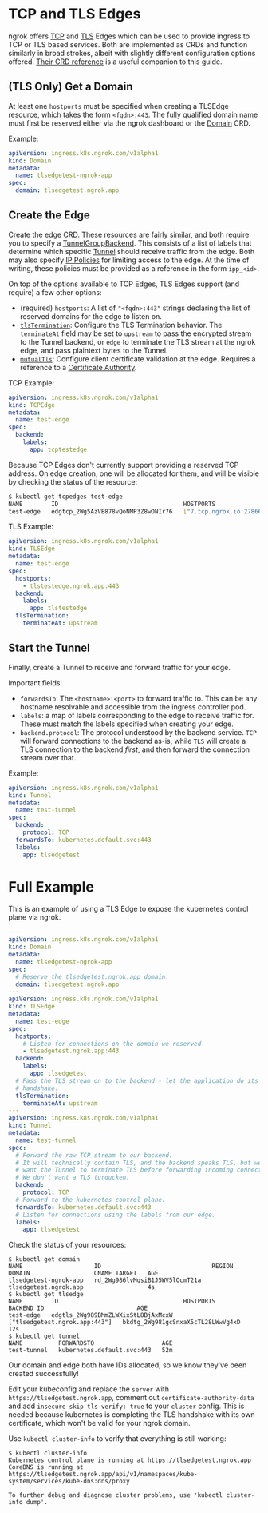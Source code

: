# TCP and TLS Edges

ngrok offers [TCP](https://ngrok.com/docs/tcp/) and
[TLS](https://ngrok.com/docs/tls/) Edges which can be used to
provide ingress to TCP or TLS based services. Both are implemented as CRDs and
function similarly in broad strokes, albeit with slightly different
configuration options offered. [Their CRD reference](/docs/k8s/user-guide/crds.md#tcp-edges) is a
useful companion to this guide.

## (TLS Only) Get a Domain

At least one `hostports` must be specified when creating a TLSEdge resource,
which takes the form `<fqdn>:443`. The fully qualified domain name must first be
reserved either via the ngrok dashboard or the [Domain](/docs/k8s/user-guide/crds.md#domains) CRD.

Example:

```yaml
apiVersion: ingress.k8s.ngrok.com/v1alpha1
kind: Domain
metadata:
  name: tlsedgetest-ngrok-app
spec:
  domain: tlsedgetest.ngrok.app
```

## Create the Edge

Create the edge CRD. These resources are fairly similar, and both require you to
specify a [TunnelGroupBackend](/docs/k8s/user-guide/crds.md#tunnelgroupbackend). This consists of a
list of labels that determine which specific [Tunnel](/docs/k8s/user-guide/crds.md#tunnels) should
receive traffic from the edge. Both may also specify [IP
Policies](https://ngrok.com/docs/tls/ip-restrictions/) for limiting access
to the edge. At the time of writing, these policies must be provided as a
reference in the form `ipp_<id>`.

On top of the options available to TCP Edges, TLS Edges support (and require) a few other options:

- (required) `hostports`: A list of `"<fqdn>:443"` strings declaring the list of
  reserved domains for the edge to listen on.
- [`tlsTermination`](https://ngrok.com/docs/api/resources/tls-edge-tls-termination-module/): Configure the TLS Termination behavior. The `terminateAt` field may be set to `upstream` to pass the encrypted stream to the Tunnel backend, or `edge` to terminate the TLS stream at the ngrok edge, and pass plaintext bytes to the Tunnel.
- [`mutualTls`](https://ngrok.com/docs/api/resources/tls-edge-mutual-tls-module/): Configure client certificate validation at the edge. Requires a reference to a [Certificate Authority](https://ngrok.com/docs/api/resources/certificate-authorities/).

TCP Example:

```yaml
apiVersion: ingress.k8s.ngrok.com/v1alpha1
kind: TCPEdge
metadata:
  name: test-edge
spec:
  backend:
    labels:
      app: tcptestedge
```

Because TCP Edges don't currently support providing a reserved TCP address. On edge creation, one will be allocated for them, and will be visible by checking the status of the resource:

```bash
$ kubectl get tcpedges test-edge
NAME        ID                                   HOSTPORTS                  BACKEND ID                          AGE
test-edge   edgtcp_2Wg5AzVE878vQoNMP3Z8wONIr76   ["7.tcp.ngrok.io:27866"]   bkdtg_2Wg5Amjb4GiQoV7SAnpEdM0Dg3n   2m35s
```

TLS Example:

```yaml
apiVersion: ingress.k8s.ngrok.com/v1alpha1
kind: TLSEdge
metadata:
  name: test-edge
spec:
  hostports:
    - tlstestedge.ngrok.app:443
  backend:
    labels:
      app: tlstestedge
  tlsTermination:
    terminateAt: upstream
```

## Start the Tunnel

Finally, create a Tunnel to receive and forward traffic for your edge.

Important fields:

- `forwardsTo`: The `<hostname>:<port>` to forward traffic to. This can be any
  hostname resolvable and accessible from the ingress controller pod.
- `labels`: a map of labels corresponding to the edge to receive traffic for.
  These must match the labels specified when creating your edge.
- `backend.protocol`: The protocol understood by the backend service. `TCP` will
  forward connections to the backend as-is, while `TLS` will create a TLS
  connection to the backend _first_, and then forward the connection stream over
  that.

Example:

```yaml
apiVersion: ingress.k8s.ngrok.com/v1alpha1
kind: Tunnel
metadata:
  name: test-tunnel
spec:
  backend:
    protocol: TCP
  forwardsTo: kubernetes.default.svc:443
  labels:
    app: tlsedgetest
```

# Full Example

This is an example of using a TLS Edge to expose the kubernetes control plane via ngrok.

```yaml
---
apiVersion: ingress.k8s.ngrok.com/v1alpha1
kind: Domain
metadata:
  name: tlsedgetest-ngrok-app
spec:
  # Reserve the tlsedgetest.ngrok.app domain.
  domain: tlsedgetest.ngrok.app
---
apiVersion: ingress.k8s.ngrok.com/v1alpha1
kind: TLSEdge
metadata:
  name: test-edge
spec:
  hostports:
    # Listen for connections on the domain we reserved
    - tlsedgetest.ngrok.app:443
  backend:
    labels:
      app: tlsedgetest
  # Pass the TLS stream on to the backend - let the application do its own TLS
  # handshake.
  tlsTermination:
    terminateAt: upstream
---
apiVersion: ingress.k8s.ngrok.com/v1alpha1
kind: Tunnel
metadata:
  name: test-tunnel
spec:
  # Forward the raw TCP stream to our backend.
  # It will technically contain TLS, and the backend speaks TLS, but we don't
  # want the Tunnel to terminate TLS before forwarding incoming connections.
  # We don't want a TLS turducken.
  backend:
    protocol: TCP
  # Forward to the kubernetes control plane.
  forwardsTo: kubernetes.default.svc:443
  # Listen for connections using the labels from our edge.
  labels:
    app: tlsedgetest
```

Check the status of your resources:

```
$ kubectl get domain
NAME                    ID                               REGION   DOMAIN                  CNAME TARGET   AGE
tlsedgetest-ngrok-app   rd_2Wg986lvMqsiB1J5WV5lOcmT21a            tlsedgetest.ngrok.app                  4s
$ kubectl get tlsedge
NAME        ID                                   HOSTPORTS                       BACKEND ID                          AGE
test-edge   edgtls_2Wg989BMmZLWXixStL8BjAxMcxW   ["tlsedgetest.ngrok.app:443"]   bkdtg_2Wg981gcSnxaX5cTL28LWwVg4xD   12s
$ kubectl get tunnel
NAME          FORWARDSTO                   AGE
test-tunnel   kubernetes.default.svc:443   52m
```

Our domain and edge both have IDs allocated, so we know they've been created successfully!

Edit your kubeconfig and replace the `server` with
`https://tlsedgetest.ngrok.app`, comment out `certificate-authority-data` and
add `insecure-skip-tls-verify: true` to your `cluster` config. This is needed
because kubernetes is completing the TLS handshake with its own certificate,
which won't be valid for your ngrok domain.

Use `kubectl cluster-info` to verify that everything is still working:

```
$ kubectl cluster-info
Kubernetes control plane is running at https://tlsedgetest.ngrok.app
CoreDNS is running at https://tlsedgetest.ngrok.app/api/v1/namespaces/kube-system/services/kube-dns:dns/proxy

To further debug and diagnose cluster problems, use 'kubectl cluster-info dump'.
```

